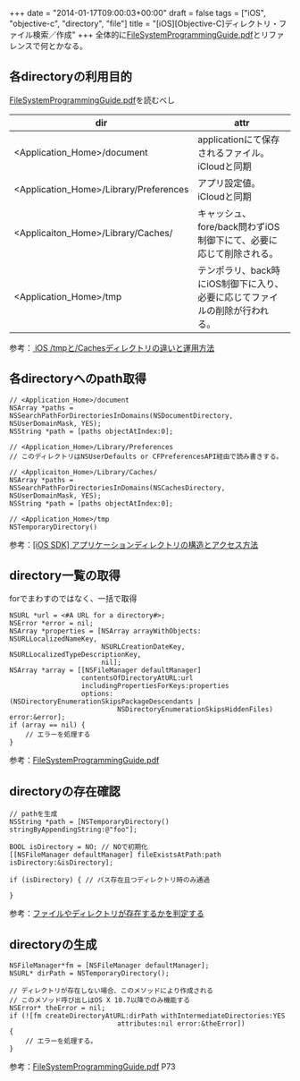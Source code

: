 +++
date = "2014-01-17T09:00:03+00:00"
draft = false
tags = ["iOS", "objective-c", "directory", "file"]
title = "[iOS][Objective-C]ディレクトリ・ファイル検索／作成"
+++
全体的に[FileSystemProgrammingGuide.pdf](https://developer.apple.com/jp/devcenter/ios/library/documentation/FileSystemProgrammingGuide.pdf)とリファレンスで何とかなる。

## 各directoryの利用目的

[FileSystemProgrammingGuide.pdf](https://developer.apple.com/jp/devcenter/ios/library/documentation/FileSystemProgrammingGuide.pdf)を読むべし


dir | attr
--- | ---
<Application_Home>/document | applicationにて保存されるファイル。iCloudと同期
<Application_Home>/Library/Preferences | アプリ設定値。iCloudと同期
<Applicaiton_Home>/Library/Caches/ | キャッシュ、fore/back問わずiOS制御下にて、必要に応じて削除される。
<Application_Home>/tmp | テンポラリ、back時にiOS制御下に入り、必要に応じてファイルの削除が行われる。

参考：[
iOS /tmpと/Cachesディレクトリの違いと運用方法](http://qiita.com/yusuga_/items/8c057a67e0ac021c54bc)

## 各directoryへのpath取得

	// <Application_Home>/document
	NSArray *paths = NSSearchPathForDirectoriesInDomains(NSDocumentDirectory, NSUserDomainMask, YES);
	NSString *path = [paths objectAtIndex:0];

	// <Application_Home>/Library/Preferences
	// このディレクトリはNSUserDefaults or CFPreferencesAPI経由で読み書きする。
	
	// <Applicaiton_Home>/Library/Caches/
	NSArray *paths = NSSearchPathForDirectoriesInDomains(NSCachesDirectory, NSUserDomainMask, YES);
	NSString *path = [paths objectAtIndex:0];

	// <Application_Home>/tmp
	NSTemporaryDirectory()
	

参考：[[iOS SDK] アプリケーションディレクトリの構造とアクセス方法](http://d.hatena.ne.jp/ntaku/20110104/1294146555)

## directory一覧の取得

forでまわすのではなく、一括で取得


	NSURL *url = <#A URL for a directory#>;
	NSError *error = nil;
	NSArray *properties = [NSArray arrayWithObjects: NSURLLocalizedNameKey,
	                       NSURLCreationDateKey, NSURLLocalizedTypeDescriptionKey,
	                       nil];
	NSArray *array = [[NSFileManager defaultManager]
	                  contentsOfDirectoryAtURL:url
	                  includingPropertiesForKeys:properties
	                  options:(NSDirectoryEnumerationSkipsPackageDescendants |
	                           NSDirectoryEnumerationSkipsHiddenFiles)	                  error:&error];
	if (array == nil) {
	    // エラーを処理する
	}


参考：[FileSystemProgrammingGuide.pdf](https://developer.apple.com/jp/devcenter/ios/library/documentation/FileSystemProgrammingGuide.pdf)


## directoryの存在確認

	// pathを生成
    NSString *path = [NSTemporaryDirectory() stringByAppendingString:@"foo"];
    
    BOOL isDirectory = NO; // NOで初期化
    [[NSFileManager defaultManager] fileExistsAtPath:path isDirectory:&isDirectory];
    
    if (isDirectory) { // パス存在且つディレクトリ時のみ通過

    }
    
 
参考：[ファイルやディレクトリが存在するかを判定する](http://program.station.ez-net.jp/special/handbook/objective-c/nsfilemanager/is-file-exists-at-path.asp)
 
## directoryの生成

    NSFileManager*fm = [NSFileManager defaultManager];
    NSURL* dirPath = NSTemporaryDirectory();
    
    // ディレクトリが存在しない場合、このメソッドにより作成される
    // このメソッド呼び出しはOS X 10.7以降でのみ機能する
    NSError* theError = nil;
    if (![fm createDirectoryAtURL:dirPath withIntermediateDirectories:YES
                               attributes:nil error:&theError])
    {
        // エラーを処理する。
    }

    

参考：[FileSystemProgrammingGuide.pdf](https://developer.apple.com/jp/devcenter/ios/library/documentation/FileSystemProgrammingGuide.pdf) P73

  

